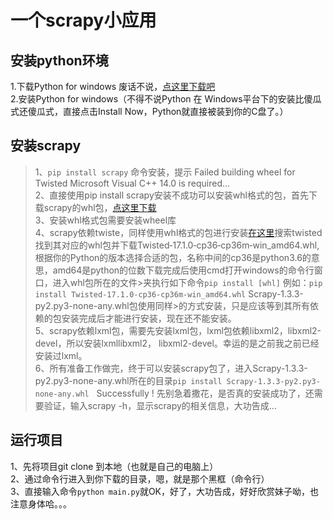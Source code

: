 一个scrapy小应用  
===============

安装python环境  
------
1.下载Python for windows
废话不说，[点这里下载吧](https://www.python.org/ftp/python/3.5.1/python-3.5.1.exe)  
2.安装Python for windows（不得不说Python 在 Windows平台下的安装比傻瓜式还傻瓜式，直接点击Install Now，Python就直接被装到你的C盘了。）  

安装scrapy 
---------
>1、`pip install scrapy` 命令安装，提示 Failed building wheel for Twisted Microsoft Visual C++ 14.0 is required...  
>2、直接使用pip install scrapy安装不成功可以安装whl格式的包，首先下载scrapy的whl包，[点这里下载](http://www.lfd.uci.edu/~gohlke/pythonlibs/)  
>3、安装whl格式包需要安装wheel库    
>4、scrapy依赖twiste，同样使用whl格式的包进行安装[在这里](http://www.lfd.uci.edu/~gohlke/pythonlibs/)搜索twisted找到其对应的whl包并下载Twisted‑17.1.0‑cp36‑cp36m‑win_amd64.whl,根据你的Python的版本选择合适的包，名称中间的cp36是python3.6的意思，amd64是python的位数下载完成后使用cmd打开windows的命令行窗口，进入whl包所在的文件>夹执行如下命令`pip install [whl]`  例如：`pip install Twisted-17.1.0-cp36-cp36m-win_amd64.whl`  Scrapy-1.3.3-py2.py3-none-any.whl包使用同样>的方式安装，只是应该等到其所有依赖的包安装完成后才能进行安装，现在还不能安装。  
>5、scrapy依赖lxml包，需要先安装lxml包，lxml包依赖libxml2，libxml2-devel，所以安装lxmllibxml2， libxml2-devel。幸运的是之前我之前已经安装过lxml。  
>6、所有准备工作做完，终于可以安装scrapy包了，进入Scrapy-1.3.3-py2.py3-none-any.whl所在的目录`pip install Scrapy-1.3.3-py2.py3-none-any.whl`  
Successfully ! 先别急着撒花，是否真的安装成功了，还需要验证，输入scrapy -h，显示scrapy的相关信息，大功告成...

运行项目
--------
1、先将项目git clone 到本地（也就是自己的电脑上）  
2、通过命令行进入到你下载的目录，嗯，就是那个黑框（命令行）  
3、直接输入命令`python main.py`就OK，好了，大功告成，好好欣赏妹子呦，也注意身体哈。。。
